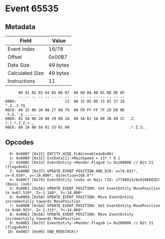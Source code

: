 # Event 65535

## Metadata

| Field           | Value    |
|-----------------|----------|
| Event Index     | 16/78    |
| Offset          | 0x00B7   |
| Data Size       | 49 bytes |
| Calculated Size | 49 bytes |
| Instructions    | 11       |

```
      00 01 02 03 04 05 06 07  08 09 0A 0B 0C 0D 0E 0F
      -- -- -- -- -- -- -- --  -- -- -- -- -- -- -- --
00B0:                      22  00 32 05 80 33 01 37 24         ".2..3.7$
00C0: 80 25 80 26 80 27 80 79  00 F8 FF FF 7F 2D D0 0E  .%.&.'.y.....-..
00D0: 01 5A 00 28 80 29 80 2A  80 5A 01 5A 00 2B 80 2C  .Z.(.).*.Z.Z.+.,
00E0: 80 2A 80 5A 01 33 01 00                           .*.Z.3..        
```

## Opcodes

```
  0: 0x00B7 [0x22] ENTITY_HIDE_FLAG(enabled=0x00)
  1: 0x00B9 [0x32] ExtData[1]->MainSpeed = 13* * 0.1
  2: 0x00BC [0x33] EventEntity->Render.Flags0 |= 0x200000 // Bit 21 (flag=0x01)
  3: 0x00BE [0x37] UPDATE_EVENT_POSITION_AND_DIR: x=74.031*, z=-0.034*, y=-18.000*, direction=168.0°*
  4: 0x00C7 [0x79] EventEntity looks at Naji (ID: 17748013/0x010ED02D) (Basic look)
  5: 0x00D1 [0x5A] UPDATE_EVENT_POSITION: Set EventEntity MovePosition to X=67.539*, Z=-1.148*, Y=-14.000*
  6: 0x00D9 [0x5A] UPDATE_EVENT_POSITION: Move EventEntity incrementally towards MovePosition
  7: 0x00DB [0x5A] UPDATE_EVENT_POSITION: Set EventEntity MovePosition to X=66.953*, Z=-2.315*, Y=-14.000*
  8: 0x00E3 [0x5A] UPDATE_EVENT_POSITION: Move EventEntity incrementally towards MovePosition
  9: 0x00E5 [0x33] EventEntity->Render.Flags0 |= 0x200000 // Bit 21 (flag=0x01)
 10: 0x00E7 [0x00] END_REQSTACK()
```
